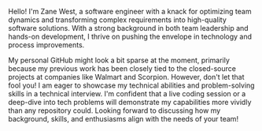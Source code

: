 Hello!
I'm Zane West, a software engineer with a knack for optimizing team dynamics and transforming complex requirements into high-quality software solutions. With a strong background in both team leadership and hands-on development, I thrive on pushing the envelope in technology and process improvements.

My personal GitHub might look a bit sparse at the moment, primarily because my previous work has been closely tied to the closed-source projects at companies like Walmart and Scorpion. However, don't let that fool you! I am eager to showcase my technical abilities and problem-solving skills in a technical interview. I'm confident that a live coding session or a deep-dive into tech problems will demonstrate my capabilities more vividly than any repository could. Looking forward to discussing how my background, skills, and enthusiasms align with the needs of your team!
